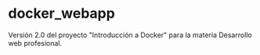 # docker_webapp
Versión 2.0 del proyecto "Introducción a Docker" para la materia Desarrollo web profesional. 
